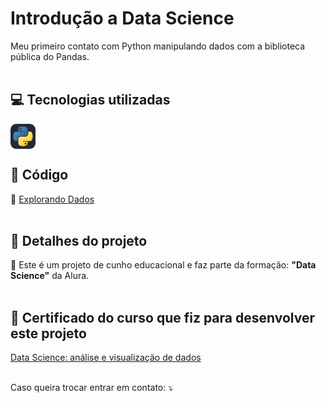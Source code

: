 # Introdução a Data Science
Meu primeiro contato com Python manipulando dados com a biblioteca pública do Pandas.
<br>
<br>

## 💻 Tecnologias utilizadas
<img align="center" src="https://raw.githubusercontent.com/tandpfun/skill-icons/de91fca307a83d75fc5b1f6ce24540454acead41/icons/Python-Dark.svg" alt="Python" height="40" width="40">
<br>

## 💾 Código
📂 [Explorando Dados](https://github.com/adrianycmc/introducaoADataScience/blob/main/introdu_o_a_data_science.ipynb)
<br>
<br>

## 🔎 Detalhes do projeto

📌 Este é um projeto de cunho educacional e faz parte da formação: **"Data Science"** da Alura.
<br>
<br>

## 📜 Certificado do curso que fiz para desenvolver este projeto
[Data Science: análise e visualização de dados](https://cursos.alura.com.br/certificate/adrianycmc/data-science-primeiros-passos)
<br>
<br>

<p align="left">
  Caso queira trocar entrar em contato: ⤵️
</p>
